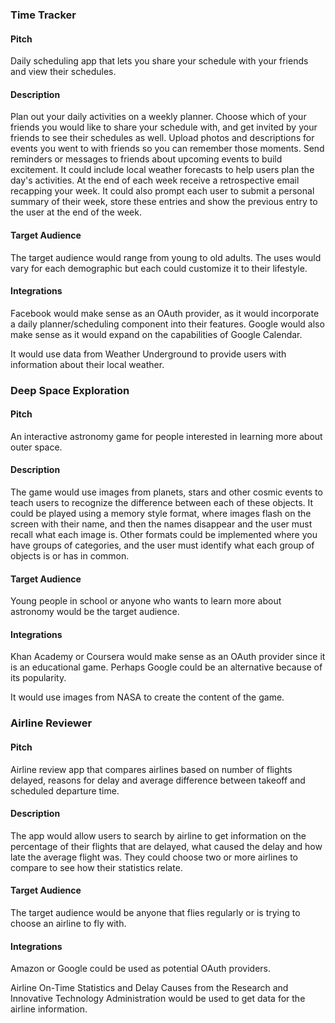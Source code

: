 ### Time Tracker

#### Pitch

Daily scheduling app that lets you share your schedule with your
friends and view their schedules.

#### Description

Plan out your daily activities on a weekly planner. Choose which of your friends
you would like to share your schedule with, and get invited by your friends to
see their schedules as well. Upload photos and descriptions for events you went
to with friends so you can remember those moments. Send reminders or messages to
friends about upcoming events to build excitement. It could include local weather 
forecasts to help users plan the day's activities. At the end of each week
receive a retrospective email recapping your week. It could also prompt each user
to submit a personal summary of their week, store these entries and show the 
previous entry to the user at the end of the week.


#### Target Audience

The target audience would range from young to old adults. The uses would vary
for each demographic but each could customize it to their lifestyle.

#### Integrations

Facebook would make sense as an OAuth provider, as it would incorporate a daily
planner/scheduling component into their features. Google would also make sense
as it would expand on the capabilities of Google Calendar.

It would use data from Weather Underground to provide users with information 
about their local weather.


### Deep Space Exploration

#### Pitch

An interactive astronomy game for people interested in learning more about outer
space.

#### Description

The game would use images from planets, stars and other cosmic events to teach
users to recognize the difference between each of these objects. It could be
played using a memory style format, where images flash on the screen with their
name, and then the names disappear and the user must recall what each image is.
Other formats could be implemented where you have groups of categories, and the
user must identify what each group of objects is or has in common.

#### Target Audience

Young people in school or anyone who wants to learn more about astronomy would
be the target audience.

#### Integrations

Khan Academy or Coursera would make sense as an OAuth provider since it is an educational
game. Perhaps Google could be an alternative because of its popularity.

It would use images from NASA to create the content of the game.


### Airline Reviewer

#### Pitch

Airline review app that compares airlines based on number of flights delayed,
reasons for delay and average difference between takeoff and scheduled departure
time.

#### Description

The app would allow users to search by airline to get information on the
percentage of their flights that are delayed, what caused the delay and how late
the average flight was. They could choose two or more airlines to compare to see
how their statistics relate.

#### Target Audience

The target audience would be anyone that flies regularly or is trying to choose
an airline to fly with.

#### Integrations

Amazon or Google could be used as potential OAuth providers.

Airline On-Time Statistics and Delay Causes from the Research and Innovative
Technology Administration would be used to get data for the airline information.

